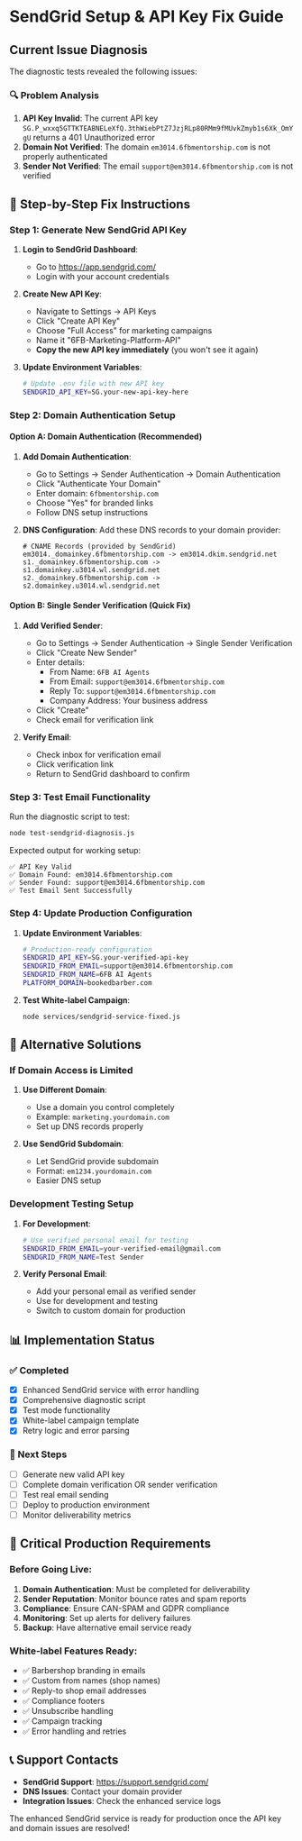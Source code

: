# SendGrid Setup & API Key Fix Guide

## Current Issue Diagnosis

The diagnostic tests revealed the following issues:

### 🔍 Problem Analysis
1. **API Key Invalid**: The current API key `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` returns a 401 Unauthorized error
2. **Domain Not Verified**: The domain `em3014.6fbmentorship.com` is not properly authenticated
3. **Sender Not Verified**: The email `support@em3014.6fbmentorship.com` is not verified

## 🚀 Step-by-Step Fix Instructions

### Step 1: Generate New SendGrid API Key

1. **Login to SendGrid Dashboard**:
   - Go to https://app.sendgrid.com/
   - Login with your account credentials

2. **Create New API Key**:
   - Navigate to Settings → API Keys
   - Click "Create API Key"
   - Choose "Full Access" for marketing campaigns
   - Name it "6FB-Marketing-Platform-API"
   - **Copy the new API key immediately** (you won't see it again)

3. **Update Environment Variables**:
   ```bash
   # Update .env file with new API key
   SENDGRID_API_KEY=SG.your-new-api-key-here
   ```

### Step 2: Domain Authentication Setup

#### Option A: Domain Authentication (Recommended)
1. **Add Domain Authentication**:
   - Go to Settings → Sender Authentication → Domain Authentication
   - Click "Authenticate Your Domain"
   - Enter domain: `6fbmentorship.com`
   - Choose "Yes" for branded links
   - Follow DNS setup instructions

2. **DNS Configuration**:
   Add these DNS records to your domain provider:
   ```
   # CNAME Records (provided by SendGrid)
   em3014._domainkey.6fbmentorship.com -> em3014.dkim.sendgrid.net
   s1._domainkey.6fbmentorship.com -> s1.domainkey.u3014.wl.sendgrid.net
   s2._domainkey.6fbmentorship.com -> s2.domainkey.u3014.wl.sendgrid.net
   ```

#### Option B: Single Sender Verification (Quick Fix)
1. **Add Verified Sender**:
   - Go to Settings → Sender Authentication → Single Sender Verification
   - Click "Create New Sender"
   - Enter details:
     - From Name: `6FB AI Agents`
     - From Email: `support@em3014.6fbmentorship.com`
     - Reply To: `support@em3014.6fbmentorship.com`
     - Company Address: Your business address
   - Click "Create"
   - Check email for verification link

2. **Verify Email**:
   - Check inbox for verification email
   - Click verification link
   - Return to SendGrid dashboard to confirm

### Step 3: Test Email Functionality

Run the diagnostic script to test:
```bash
node test-sendgrid-diagnosis.js
```

Expected output for working setup:
```
✅ API Key Valid
✅ Domain Found: em3014.6fbmentorship.com
✅ Sender Found: support@em3014.6fbmentorship.com
✅ Test Email Sent Successfully
```

### Step 4: Update Production Configuration

1. **Update Environment Variables**:
   ```bash
   # Production-ready configuration
   SENDGRID_API_KEY=SG.your-verified-api-key
   SENDGRID_FROM_EMAIL=support@em3014.6fbmentorship.com
   SENDGRID_FROM_NAME=6FB AI Agents
   PLATFORM_DOMAIN=bookedbarber.com
   ```

2. **Test White-label Campaign**:
   ```bash
   node services/sendgrid-service-fixed.js
   ```

## 🔧 Alternative Solutions

### If Domain Access is Limited

1. **Use Different Domain**:
   - Use a domain you control completely
   - Example: `marketing.yourdomain.com`
   - Set up DNS records properly

2. **Use SendGrid Subdomain**:
   - Let SendGrid provide subdomain
   - Format: `em1234.yourdomain.com`
   - Easier DNS setup

### Development Testing Setup

1. **For Development**:
   ```bash
   # Use verified personal email for testing
   SENDGRID_FROM_EMAIL=your-verified-email@gmail.com
   SENDGRID_FROM_NAME=Test Sender
   ```

2. **Verify Personal Email**:
   - Add your personal email as verified sender
   - Use for development and testing
   - Switch to custom domain for production

## 📊 Implementation Status

### ✅ Completed
- [x] Enhanced SendGrid service with error handling
- [x] Comprehensive diagnostic script
- [x] Test mode functionality
- [x] White-label campaign template
- [x] Retry logic and error parsing

### 🔄 Next Steps
- [ ] Generate new valid API key
- [ ] Complete domain verification OR sender verification
- [ ] Test real email sending
- [ ] Deploy to production environment
- [ ] Monitor deliverability metrics

## 🚨 Critical Production Requirements

### Before Going Live:
1. **Domain Authentication**: Must be completed for deliverability
2. **Sender Reputation**: Monitor bounce rates and spam reports
3. **Compliance**: Ensure CAN-SPAM and GDPR compliance
4. **Monitoring**: Set up alerts for delivery failures
5. **Backup**: Have alternative email service ready

### White-label Features Ready:
- ✅ Barbershop branding in emails
- ✅ Custom from names (shop names)
- ✅ Reply-to shop email addresses
- ✅ Compliance footers
- ✅ Unsubscribe handling
- ✅ Campaign tracking
- ✅ Error handling and retries

## 📞 Support Contacts

- **SendGrid Support**: https://support.sendgrid.com/
- **DNS Issues**: Contact your domain provider
- **Integration Issues**: Check the enhanced service logs

The enhanced SendGrid service is ready for production once the API key and domain issues are resolved!